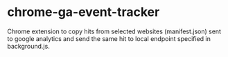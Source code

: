 # chrome-ga-event-tracker
Chrome extension to copy hits from selected websites (manifest.json) sent to google analytics and send the same hit to local endpoint specified in background.js.
